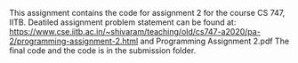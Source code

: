 This assignment contains the code for assignment 2 for the course CS 747, IITB.
Deatiled assignment problem statement can be found at:
https://www.cse.iitb.ac.in/~shivaram/teaching/old/cs747-a2020/pa-2/programming-assignment-2.html and Programming Assignment 2.pdf
The final code and the code is in the submission folder.
